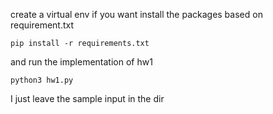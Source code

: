 create a virtual env if you want
install the packages based on requirement.txt
```
pip install -r requirements.txt
```
and 
run the implementation of hw1
```
python3 hw1.py
```
I just leave the sample input in the dir